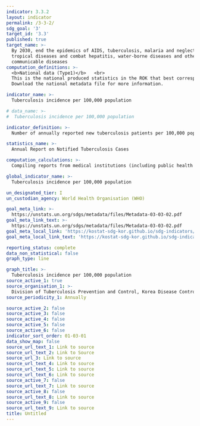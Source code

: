 ```yaml
---
indicator: 3.3.2
layout: indicator
permalink: /3-3-2/
sdg_goal: '3'
target_id: '3.3'
published: true
target_name: >-
  By 2030, end the epidemics of AIDS, tuberculosis, malaria and neglected
  tropical diseases and combat hepatitis, water-borne diseases and other
  communicable diseases
computation_definitions: >-
  <b>National data (Type1)</b>   <br>
  This is the national produced statistics in the ROK that best corresponds to the definition of UN SDGs indicators. <br>
  Download the national metadata file for more information.

indicator_name: >-
  Tuberculosis incidence per 100,000 population

# data_name: >-
#  Tuberculosis incidence per 100,000 population

indicator_definition: >-
  Number of annually reported new tuberculosis patients per 100,000 population 

statistics_name: >-
  Annual Report on Notified Tuberculosis Cases

computation_calculations: >-
  Compiling reports from medical institutions (including public health centers), which should be filed with the integrated diseases and health management system within 24 hours whenever they give diagnosis and/or treat tuberculosis patients

global_indicator_name: >-
  Tuberculosis incidence per 100,000 population

un_designated_tier: I
un_custodian_agency: World Health Organisation (WHO)

goal_meta_link: >-
  https://unstats.un.org/sdgs/metadata/files/Metadata-03-03-02.pdf   
goal_meta_link_text: >-
  https://unstats.un.org/sdgs/metadata/files/Metadata-03-03-02.pdf   
goal_meta_local_link: 'https://kostat-sdg-kor.github.io/sdg-indicators/public/data/Metadata-03-03-02_ENG.pdf'
goal_meta_local_link_text: 'https://kostat-sdg-kor.github.io/sdg-indicators/public/data/Metadata-03-03-02_ENG.pdf'

reporting_status: complete
data_non_statistical: false
graph_type: line

graph_title: >-
  Tuberculosis incidence per 100,000 population
source_active_1: true
source_organisation_1: >-
  Division of Tuberculosis Prevention and Control, Korea Disease Control and Prevention Agency
source_periodicity_1: Annually 

source_active_2: false
source_active_3: false
source_active_4: false
source_active_5: false
source_active_6: false
indicator_sort_order: 01-03-01
data_show_map: false
source_url_text_1: Link to source
source_url_text_2: Link to Source
source_url_3: Link to source
source_url_text_4: Link to source
source_url_text_5: Link to source
source_url_text_6: Link to source
source_active_7: false
source_url_text_7: Link to source
source_active_8: false
source_url_text_8: Link to source
source_active_9: false
source_url_text_9: Link to source
title: Untitled
---
```

